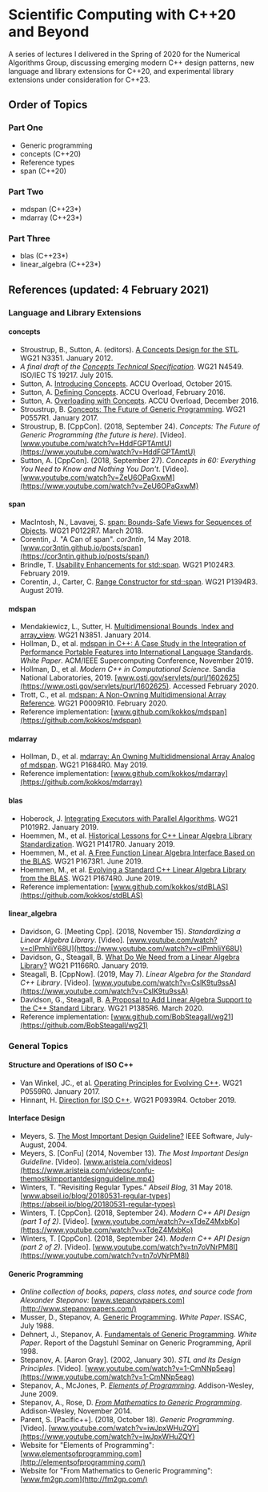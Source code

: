 # Scientific Computing with C++20 and Beyond

A series of lectures I delivered in the Spring of 2020 for the Numerical Algorithms Group, discussing emerging modern C++ design patterns, new language and library extensions for C++20, and experimental library extensions under consideration for C++23.

## Order of Topics

### Part One
* Generic programming
* concepts (C++20)
* Reference types
* span (C++20)

### Part Two
* mdspan (C++23*)
* mdarray (C++23*)

### Part Three
* blas (C++23*)
* linear_algebra (C++23*)


## References (updated: 4 February 2021)

### Language and Library Extensions

#### concepts
* Stroustrup, B., Sutton, A. (editors). [A Concepts Design for the STL](http://www.open-std.org/jtc1/sc22/wg21/docs/papers/2012/n3351.pdf). WG21 N3351. January 2012.
* *A final draft of the [Concepts Technical Specification](http://www.open-std.org/jtc1/sc22/wg21/docs/papers/2015/n4549.pdf)*. WG21 N4549. ISO/IEC TS 19217. July 2015.
* Sutton, A. [Introducing Concepts](http://accu.org/index.php/journals/2157). ACCU Overload, October 2015.
* Sutton, A. [Defining Concepts](http://accu.org/index.php/journals/2198). ACCU Overload, February 2016.
* Sutton, A. [Overloading with Concepts](https://accu.org/index.php/journals/2316). ACCU Overload, December 2016.
* Stroustrup, B. [Concepts: The Future of Generic Programming](https://www.stroustrup.com/good_concepts.pdf). WG21 P0557R1. January 2017.
* Stroustrup, B. [CppCon]. (2018, September 24). *Concepts: The Future of Generic Programming (the future is here)*. [Video]. [www.youtube.com/watch?v=HddFGPTAmtU](https://www.youtube.com/watch?v=HddFGPTAmtU)
* Sutton, A. [CppCon]. (2018, September 27). *Concepts in 60: Everything You Need to Know and Nothing You Don't*. [Video]. [www.youtube.com/watch?v=ZeU6OPaGxwM](https://www.youtube.com/watch?v=ZeU6OPaGxwM)

#### span
* MacIntosh, N., Lavavej, S. [span: Bounds-Safe Views for Sequences of Objects](http://www.open-std.org/jtc1/sc22/wg21/docs/papers/2018/p0122r7.pdf). WG21 P0122R7. March 2018.
* Corentin, J. "A Can of span". *cor3ntin*, 14 May 2018. [www.cor3ntin.github.io/posts/span](https://cor3ntin.github.io/posts/span/)
* Brindle, T. [Usability Enhancements for std::span](http://www.open-std.org/jtc1/sc22/wg21/docs/papers/2019/p1024r3.pdf). WG21 P1024R3. February 2019.
* Corentin, J., Carter, C. [Range Constructor for std::span](http://www.open-std.org/jtc1/sc22/wg21/docs/papers/2019/p1394r3.pdf). WG21 P1394R3. August 2019.

#### mdspan
* Mendakiewicz, L., Sutter, H. [Multidimensional Bounds, Index and array_view](http://www.open-std.org/Jtc1/sc22/wg21/docs/papers/2014/n3851.pdf). WG21 N3851. January 2014.
* Hollman, D., et al. [mdspan in C++: A Case Study in the Integration of Performance Portable Features into International Language Standards](https://sc19.supercomputing.org/proceedings/workshops/workshop_files/ws_p3hpc114s2-file1.pdf). *White Paper*. ACM/IEEE Supercomputing Conference, November 2019.
* Hollman, D., et al. *Modern C++ in Computational Science*. Sandia National Laboratories, 2019. [www.osti.gov/servlets/purl/1602625](https://www.osti.gov/servlets/purl/1602625). Accessed February 2020.
* Trott, C., et al. [mdspan: A Non-Owning Multidimensional Array Reference](http://www.open-std.org/jtc1/sc22/wg21/docs/papers/2020/p0009r10.html). WG21 P0009R10. February 2020.
* Reference implementation: [www.github.com/kokkos/mdspan](https://github.com/kokkos/mdspan)

#### mdarray
* Hollman, D., et al. [mdarray: An Owning Multididmensional Array Analog of mdspan](http://www.open-std.org/jtc1/sc22/wg21/docs/papers/2019/p1684r0.pdf). WG21 P1684R0. May 2019.
* Reference implementation: [www.github.com/kokkos/mdarray](https://github.com/kokkos/mdarray)

#### blas
* Hoberock, J. [Integrating Executors with Parallel Algorithms](http://www.open-std.org/jtc1/sc22/wg21/docs/papers/2019/p1019r2.pdf). WG21 P1019R2. January 2019.
* Hoemmen, M., et al. [Historical Lessons for C++ Linear Algebra Library Standardization](https://isocpp.org/files/papers/p1417r0.pdf). WG21 P1417R0. January 2019.
* Hoemmen, M., et al. [A Free Function Linear Algebra Interface Based on the BLAS](http://www.open-std.org/jtc1/sc22/wg21/docs/papers/2019/p1673r1.html). WG21 P1673R1. June 2019.
* Hoemmen, M., et al. [Evolving a Standard C++ Linear Algebra Library from the BLAS](http://www.open-std.org/jtc1/sc22/wg21/docs/papers/2019/p1674r0.md). WG21 P1674R0. June 2019.
* Reference implementation: [www.github.com/kokkos/stdBLAS](https://github.com/kokkos/stdBLAS)

#### linear_algebra
* Davidson, G. [Meeting Cpp]. (2018, November 15). *Standardizing a Linear Algebra Library*. [Video]. [www.youtube.com/watch?v=cIPmhIiY68U](https://www.youtube.com/watch?v=cIPmhIiY68U)
* Davidson, G., Steagall, B. [What Do We Need from a Linear Algebra Library?](http://www.open-std.org/jtc1/sc22/wg21/docs/papers/2019/p1166r0.pdf) WG21 P1166R0. January 2019.
* Steagall, B. [CppNow]. (2019, May 7). *Linear Algebra for the Standard C++ Library*. [Video]. [www.youtube.com/watch?v=CslK9tu9ssA](https://www.youtube.com/watch?v=CslK9tu9ssA)
* Davidson, G., Steagall, B. [A Proposal to Add Linear Algebra Support to the C++ Standard Library](http://www.open-std.org/jtc1/sc22/wg21/docs/papers/2020/p1385r6.pdf). WG21 P1385R6. March 2020.
* Reference implementation: [www.github.com/BobSteagall/wg21](https://github.com/BobSteagall/wg21)

### General Topics

#### Structure and Operations of ISO C++
* Van Winkel, JC., et al. [Operating Principles for Evolving C++](http://www.open-std.org/jtc1/sc22/wg21/docs/papers/2017/p0559r0.pdf). WG21 P0559R0. January 2017.
* Hinnant, H. [Direction for ISO C++](http://www.open-std.org/jtc1/sc22/wg21/docs/papers/2019/p0939r4.pdf). WG21 P0939R4. October 2019.

#### Interface Design
* Meyers, S. [The Most Important Design Guideline?](https://www.aristeia.com/Papers/IEEE_Software_JulAug_2004.pdf) IEEE Software, July-August, 2004.
* Meyers, S. [ConFu] (2014, November 13). *The Most Important Design Guideline*. [Video]. [www.aristeia.com/videos](https://www.aristeia.com/videos/confu-themostkimportantdesignguideline.mp4)
* Winters, T. "Revisiting Regular Types." *Abseil Blog*, 31 May 2018. [www.abseil.io/blog/20180531-regular-types](https://abseil.io/blog/20180531-regular-types)
* Winters, T. [CppCon]. (2018, September 24). *Modern C++ API Design (part 1 of 2)*. [Video]. [www.youtube.com/watch?v=xTdeZ4MxbKo](https://www.youtube.com/watch?v=xTdeZ4MxbKo)
* Winters, T. [CppCon]. (2018, September 24). *Modern C++ API Design (part 2 of 2)*. [Video]. [www.youtube.com/watch?v=tn7oVNrPM8I](https://www.youtube.com/watch?v=tn7oVNrPM8I)

#### Generic Programming
* *Online collection of books, papers, class notes, and source code from Alexander Stepanov:* [www.stepanovpapers.com](http://www.stepanovpapers.com/)
* Musser, D., Stepanov, A. [Generic Programming](http://stepanovpapers.com/genprog.pdf). *White Paper*. ISSAC, July 1988.
* Dehnert, J., Stepanov, A. [Fundamentals of Generic Programming](http://stepanovpapers.com/DeSt98.pdf). *White Paper*. Report of the Dagstuhl Seminar on Generic Programming, April 1998.
* Stepanov, A. [Aaron Gray]. (2002, January 30). *STL and Its Design Principles*. [Video]. [www.youtube.com/watch?v=1-CmNNp5eag](https://www.youtube.com/watch?v=1-CmNNp5eag)
* Stepanov, A., McJones, P. *[Elements of Programming](https://www.amazon.com/Elements-Programming-Stepanov-Alexander-McJones-dp-B00BUFKPJK/dp/B00BUFKPJK/)*. Addison-Wesley, June 2009.
* Stepanov, A., Rose, D. *[From Mathematics to Generic Programming](https://www.amazon.com/Mathematics-Generic-Programming-Alexander-Stepanov/dp/0321942043/)*. Addison-Wesley, November 2014.
* Parent, S. [Pacific++]. (2018, October 18). *Generic Programming*. [Video]. [www.youtube.com/watch?v=iwJpxWHuZQY](https://www.youtube.com/watch?v=iwJpxWHuZQY)
* Website for "Elements of Programming": [www.elementsofprogramming.com](http://elementsofprogramming.com/)
* Website for "From Mathematics to Generic Programming": [www.fm2gp.com](http://fm2gp.com/)
